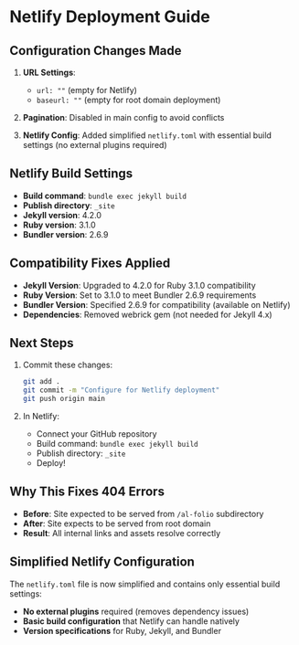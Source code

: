 # Netlify Deployment Guide

## Configuration Changes Made

1. **URL Settings**: 
   - `url: ""` (empty for Netlify)
   - `baseurl: ""` (empty for root domain deployment)

2. **Pagination**: Disabled in main config to avoid conflicts

3. **Netlify Config**: Added simplified `netlify.toml` with essential build settings (no external plugins required)

## Netlify Build Settings

- **Build command**: `bundle exec jekyll build`
- **Publish directory**: `_site`
- **Jekyll version**: 4.2.0
- **Ruby version**: 3.1.0
- **Bundler version**: 2.6.9

## Compatibility Fixes Applied

- **Jekyll Version**: Upgraded to 4.2.0 for Ruby 3.1.0 compatibility
- **Ruby Version**: Set to 3.1.0 to meet Bundler 2.6.9 requirements
- **Bundler Version**: Specified 2.6.9 for compatibility (available on Netlify)
- **Dependencies**: Removed webrick gem (not needed for Jekyll 4.x)

## Next Steps

1. Commit these changes:
   ```bash
   git add .
   git commit -m "Configure for Netlify deployment"
   git push origin main
   ```

2. In Netlify:
   - Connect your GitHub repository
   - Build command: `bundle exec jekyll build`
   - Publish directory: `_site`
   - Deploy!

## Why This Fixes 404 Errors

- **Before**: Site expected to be served from `/al-folio` subdirectory
- **After**: Site expects to be served from root domain
- **Result**: All internal links and assets resolve correctly

## Simplified Netlify Configuration

The `netlify.toml` file is now simplified and contains only essential build settings:
- **No external plugins** required (removes dependency issues)
- **Basic build configuration** that Netlify can handle natively
- **Version specifications** for Ruby, Jekyll, and Bundler 